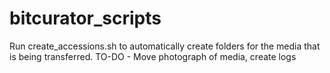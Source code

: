 # bitcurator_scripts

Run create_accessions.sh to automatically create folders for the media that is being transferred.
  TO-DO - Move photograph of media, create logs
